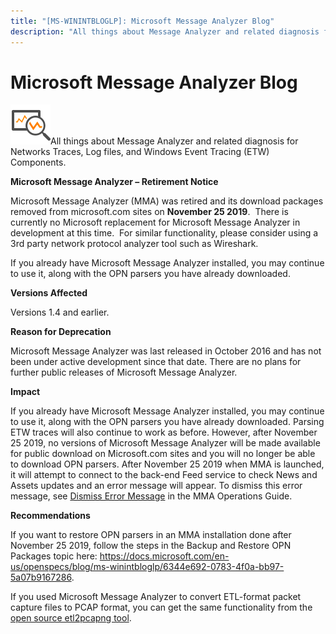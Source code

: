 ```yaml
---
title: "[MS-WININTBLOGLP]: Microsoft Message Analyzer Blog"
description: "All things about Message Analyzer and related diagnosis for Networks Traces, Log files, and Windows Event Tracing (ETW) Components.  Microsoft"
---
```


# Microsoft Message Analyzer Blog

<p><span><img id="Picture_x0020_2" src="MS-WININTBLOGLP_files/image011.png" alt=""></span>All things about Message Analyzer and related diagnosis for
Networks Traces, Log files, and Windows Event Tracing (ETW) Components. </p>
<p><b>Microsoft Message
Analyzer – Retirement Notice </b></p>
<p>Microsoft Message Analyzer (MMA) was retired and its
download packages removed from microsoft.com sites on <b>November 25 2019</b>.<span>  </span>There is
currently no Microsoft replacement for Microsoft Message Analyzer in
development at this time.<span>  </span>For similar
functionality, please consider using a 3rd party network protocol analyzer tool
such as Wireshark. </p>
<p>If you already have Microsoft Message Analyzer installed,
you may continue to use it, along with the OPN parsers you have already
downloaded. </p>
<p><b>Versions Affected</b></p>
<p>Versions 1.4 and earlier.</p>
<p><b>Reason for
Deprecation</b></p>
<p>Microsoft Message Analyzer was last released in October 2016
and has not been under active development since that date. There are no plans
for further public releases of Microsoft Message Analyzer. </p>
<p><b>Impact</b></p>
<p>If you already have Microsoft Message Analyzer installed,
you may continue to use it, along with the OPN parsers you have already
downloaded. Parsing ETW traces will also continue to work as before. However,
after November 25 2019, no versions of Microsoft Message Analyzer will be made
available for public download on Microsoft.com sites and you will no longer be
able to download OPN parsers. After November 25 2019 when MMA is launched, it
will attempt to connect to the back-end Feed service to check News and Assets
updates and an error message will appear. To dismiss this error message, see <span><a href="https://docs.microsoft.com/en-us/message-analyzer/procedures-using-the-asset-management-features#BKMK_DismissError">Dismiss
Error Message</a></span> in the MMA Operations Guide.</p>
<p><b>Recommendations</b></p>
<p>If you want to restore OPN parsers in an MMA installation
done after November 25 2019, follow the steps in the Backup and Restore OPN
Packages topic here: <span><a href="https://docs.microsoft.com/en-us/openspecs/blog/ms-winintbloglp/6344e692-0783-4f0a-bb97-5a07b9167286">https://docs.microsoft.com/en-us/openspecs/blog/ms-winintbloglp/6344e692-0783-4f0a-bb97-5a07b9167286</a></span>.</p>
<p>If you used Microsoft Message Analyzer to convert ETL-format
packet capture files to PCAP format, you can get the same functionality from
the <span><a href="https://github.com/microsoft/etl2pcapng">open
source etl2pcapng tool</a></span>.</p>

                